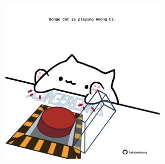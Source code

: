 <!-- built at 30/07/2025, 14:02:49 UTC -->
<p align="center">
  <img width="500" height="500" src="./ReadmeImage.svg">
</p>

